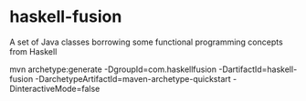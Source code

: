 # haskell-fusion
A set of Java classes borrowing some functional programming concepts from Haskell


mvn archetype:generate -DgroupId=com.haskellfusion -DartifactId=haskell-fusion -DarchetypeArtifactId=maven-archetype-quickstart -DinteractiveMode=false
